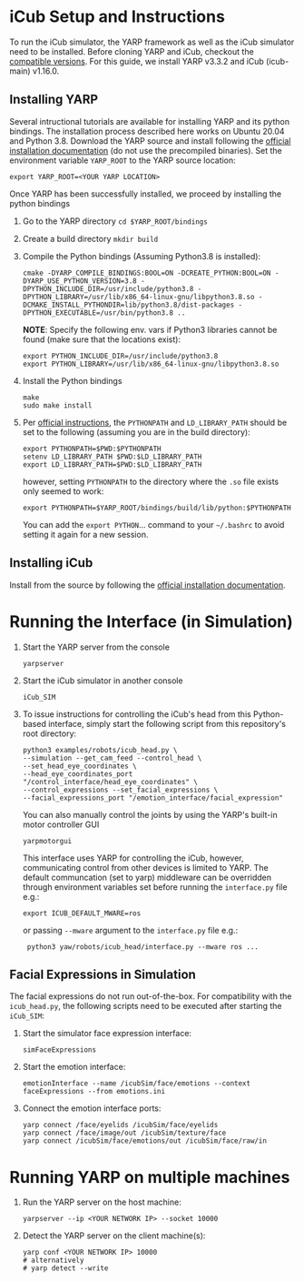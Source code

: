 # iCub Setup and Instructions
To run the iCub simulator, the YARP framework as well as the iCub simulator need to be installed. Before cloning YARP and iCub, checkout the [compatible versions](http://wiki.icub.org/wiki/Software_Versioning_Table).
For this guide, we install YARP v3.3.2 and iCub (icub-main) v1.16.0. 

## Installing YARP
Several intructional tutorials are available for installing YARP and its python bindings.
The installation process described here works on Ubuntu 20.04 and Python 3.8.
Download the YARP source and install following the [official installation documentation](https://www.yarp.it/install_yarp_linux.html) (do not use the precompiled binaries).
Set the environment variable ```YARP_ROOT``` to the YARP source location:

```export YARP_ROOT=<YOUR YARP LOCATION>```

Once YARP has been successfully installed, we proceed by installing the python bindings
1. Go to the YARP directory ```cd $YARP_ROOT/bindings```
2. Create a build directory ```mkdir build```
3. Compile the Python bindings (Assuming Python3.8 is installed):
    ```
   cmake -DYARP_COMPILE_BINDINGS:BOOL=ON -DCREATE_PYTHON:BOOL=ON -DYARP_USE_PYTHON_VERSION=3.8 -DPYTHON_INCLUDE_DIR=/usr/include/python3.8 -DPYTHON_LIBRARY=/usr/lib/x86_64-linux-gnu/libpython3.8.so -DCMAKE_INSTALL_PYTHONDIR=lib/python3.8/dist-packages -DPYTHON_EXECUTABLE=/usr/bin/python3.8 ..
   ``` 
   **NOTE**: Specify the following env. vars if Python3 libraries cannot be found (make sure that the locations exist):
   ```
   export PYTHON_INCLUDE_DIR=/usr/include/python3.8
   export PYTHON_LIBRARY=/usr/lib/x86_64-linux-gnu/libpython3.8.so
   ```
4. Install the Python bindings
    ```
   make
   sudo make install
    ```
   
5. Per [official instructions](https://www.yarp.it/yarp_swig.html), the ```PYTHONPATH``` and ```LD_LIBRARY_PATH``` 
should be set to the following (assuming you are in the build directory):
    ```
   export PYTHONPATH=$PWD:$PYTHONPATH
   setenv LD_LIBRARY_PATH $PWD:$LD_LIBRARY_PATH
   export LD_LIBRARY_PATH=$PWD:$LD_LIBRARY_PATH
    ```
   however, setting ```PYTHONPATH``` to the directory where the ```.so``` file exists only seemed to work:
    ```
   export PYTHONPATH=$YARP_ROOT/bindings/build/lib/python:$PYTHONPATH
    ```
   You can add the ```export PYTHON```... command to your ```~/.bashrc``` to avoid setting it again for a new session. 
   
## Installing iCub

Install from the source by following the [official installation documentation](http://wiki.icub.org/wiki/Linux:Installation_from_sources).

# Running the Interface (in Simulation)

1. Start the YARP server from the console 
    
    ```yarpserver```
    
2. Start the iCub simulator in another console 
    
    ```iCub_SIM```
    
3. To issue instructions for controlling the iCub's head from this Python-based interface, simply start the following script from this repository's root directory: 

    ```
   python3 examples/robots/icub_head.py \
    --simulation --get_cam_feed --control_head \
   --set_head_eye_coordinates \
   --head_eye_coordinates_port "/control_interface/head_eye_coordinates" \
   --control_expressions --set_facial_expressions \
   --facial_expressions_port "/emotion_interface/facial_expression"
   ```
    
    You can also manually control the joints by using the YARP's built-in motor controller GUI 

    ```yarpmotorgui```
    
    This interface uses YARP for controlling the iCub, however, communicating control from other devices is 
    limited to YARP. The default communcation (set to yarp) middleware can be overridden through environment variables set 
    before running the `interface.py` file e.g.:
    
   ```
   export ICUB_DEFAULT_MWARE=ros
   ```
   
   or passing `--mware` argument to the `interface.py` file e.g.:
   
   ```
    python3 yaw/robots/icub_head/interface.py --mware ros ...
   ```
   
## Facial Expressions in Simulation

The facial expressions do not run out-of-the-box. For compatibility with the `icub_head.py`, the following scripts need to 
be executed after starting the `iCub_SIM`:

1. Start the simulator face expression interface:

   `simFaceExpressions`

2. Start the emotion interface:

   `emotionInterface --name /icubSim/face/emotions --context faceExpressions --from emotions.ini`

3. Connect the emotion interface ports:

    ```
   yarp connect /face/eyelids /icubSim/face/eyelids
   yarp connect /face/image/out /icubSim/texture/face
   yarp connect /icubSim/face/emotions/out /icubSim/face/raw/in
    ```
   
# Running YARP on multiple machines
1. Run the YARP server on the host machine:
    
    ```yarpserver --ip <YOUR NETWORK IP> --socket 10000```
    
2. Detect the YARP server on the client machine(s):
    
    ```
    yarp conf <YOUR NETWORK IP> 10000
    # alternatively
    # yarp detect --write
    ```

